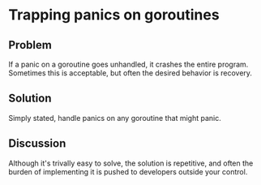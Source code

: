 # Trapping panics on goroutines

## Problem

If a panic on a goroutine goes unhandled, it crashes the entire program. Sometimes this is acceptable, but often the desired behavior is recovery.

## Solution

Simply stated, handle panics on any goroutine that might panic.

## Discussion

Although it's trivally easy to solve, the solution is repetitive, and often the burden of implementing it is pushed to developers outside your control.
